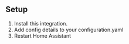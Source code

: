 ## Setup
1. Install this integration.
2. Add config details to your configuration.yaml
3. Restart Home Assistant

